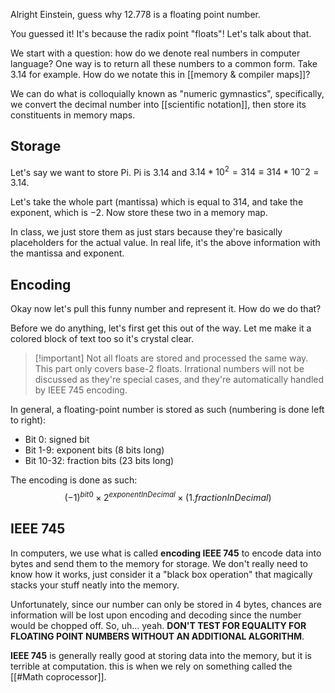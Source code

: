 Alright Einstein, guess why $12.778$ is a floating point number.

You guessed it! It's because the radix point "floats"! Let's talk about that.

We start with a question: how do we denote real numbers in computer language? One way is to return all these numbers to a common form. Take $3.14$ for example. How do we notate this in [[memory & compiler maps]]?

We can do what is colloquially known as "numeric gymnastics", specifically, we convert the decimal number into [[scientific notation]], then store its constituents in memory maps.
## Storage
Let's say we want to store Pi. Pi is $3.14$ and $3.14 * 10^2 = 314\equiv 314 * 10^-2 = 3.14$.

Let's take the whole part (mantissa) which is equal to $314$, and take the exponent, which is $-2$. Now store these two in a memory map. 

In class, we just store them as just stars because they're basically placeholders for the actual value. In real life, it's the above information with the mantissa and exponent.
## Encoding
Okay now let's pull this funny number and represent it. How do we do that?

Before we do anything, let's first get this out of the way. Let me make it a colored block of text too so it's crystal clear.

> [!important] Not all floats are stored and processed the same way. 
> This part only covers base-2 floats. Irrational numbers will not be discussed as they're special cases, and they're automatically handled by IEEE 745 encoding.

In general, a floating-point number is stored as such (numbering is done left to right):
- Bit 0: signed bit
- Bit 1-9: exponent bits (8 bits long)
- Bit 10-32: fraction bits (23 bits long)

The encoding is done as such: 
$$
(-1)^{bit0} \times 2^{exponentInDecimal} \times (1.fractionInDecimal)
$$
## IEEE 745
In computers, we use what is called **encoding IEEE 745** to encode data into bytes and send them to the memory for storage. We don't really need to know how it works, just consider it a "black box operation" that magically stacks your stuff neatly into the memory.

Unfortunately, since our number can only be stored in 4 bytes, chances are information will be lost upon encoding and decoding since the number would be chopped off. So, uh... yeah. **DON'T TEST FOR EQUALITY FOR FLOATING POINT NUMBERS WITHOUT AN ADDITIONAL ALGORITHM**.

**IEEE 745** is generally really good at storing data into the memory, but it is terrible at computation. this is when we rely on something called the [[#Math coprocessor]].